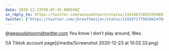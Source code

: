 ```yaml
---
date: 2020-12-23T09:07:35.009599Z
in_reply_to: https://twitter.com/wesoudshoorn/status/1341667289255596032
twitter: ["https://twitter.com/jkreeftmeijer/status/1341671779828424704"]
---
```

@wesoudshoorn@twitter.com You know I don’t play around, Wes.

![A Tiktok account page](/media/Screenshot 2020-12-23 at 10.02.33.png)
